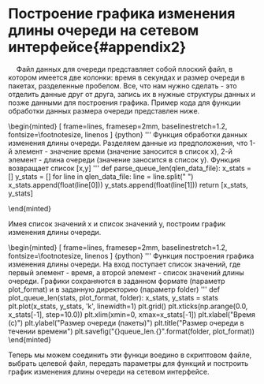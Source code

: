 # Построение графика изменения длины очереди на сетевом интерфейсе{#appendix2}

$\quad$Файл данных для очереди представляет собой плоский файл, в котором имеется две колонки: время в секундах и размер очереди в пакетах, разделенные пробелом. Все, что нам нужно сделать - это отделить данные друг от друга, запись их в нужные структуры данных и позже данными для построения графика. Пример кода для функции обработки данных размера очереди представлен ниже. 


\begin{minted}
[
frame=lines,
framesep=2mm,
baselinestretch=1.2,
fontsize=\footnotesize,
linenos
]
{python}
'''
    Функция обработки данных изменения
    длины очереди. Разделяем данные из 
    предположения, что 1-й элемент - 
    значение времи (значение заносится в список x), 
    2-й элемент - длина очереди (значение 
    заносится в список y). 
    Функция возвращает список [x,y]
'''
def parse_queue_len(qlen_data_file):
    x_stats = []
    y_stats = []
    for line in qlen_data_file:
        line = line.split(" ")
        x_stats.append(float(line[0]))
        y_stats.append(float(line[1]))
    return [x_stats, y_stats]

\end{minted}

Имея список значений x и список значений y, построим график изменения длины очереди.

\begin{minted}
[
frame=lines,
framesep=2mm,
baselinestretch=1.2,
fontsize=\footnotesize,
linenos
]
{python}
'''
    Функция построения графика изменения длины очереди.
    На вход поступает список значений, где первый элемент -
    время, а второй элемент - список значений длины очереди.
    Графики сохраняются в заданном формате 
    (параметр plot_format) и в заданную 
    директорию (параметр folder)
'''
def plot_queue_len(stats, plot_format, folder):
    x_stats, y_stats = stats
    plt.plot(x_stats, y_stats, 'k', linewidth=1)
    plt.grid()
    plt.xticks(np.arange(0.0, x_stats[-1], step=10.0))
    plt.xlim(xmin=0, xmax=x_stats[-1])
    plt.xlabel("Время (с)")
    plt.ylabel("Размер очереди (пакеты)")
    plt.title("Размер очереди в течении времени")
    plt.savefig("{}queue_len.{}".format(folder, plot_format))
\end{minted}

Теперь мы можем соединить эти функци воедино в скриптовом файле, выбрать целевой файл, передать параметры для функций и построить график изменения длины очереди на сетевом интерфейсе.